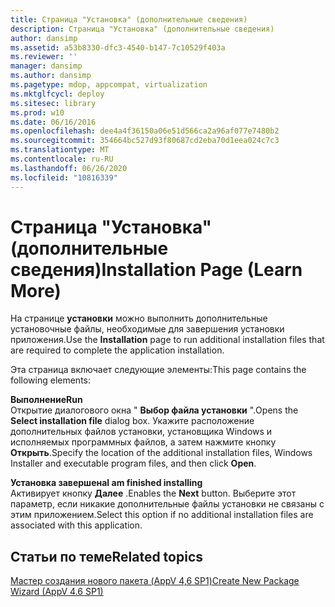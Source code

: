 ```yaml
---
title: Страница "Установка" (дополнительные сведения)
description: Страница "Установка" (дополнительные сведения)
author: dansimp
ms.assetid: a53b8330-dfc3-4540-b147-7c10529f403a
ms.reviewer: ''
manager: dansimp
ms.author: dansimp
ms.pagetype: mdop, appcompat, virtualization
ms.mktglfcycl: deploy
ms.sitesec: library
ms.prod: w10
ms.date: 06/16/2016
ms.openlocfilehash: dee4a4f36150a06e51d566ca2a96af077e7480b2
ms.sourcegitcommit: 354664bc527d93f80687cd2eba70d1eea024c7c3
ms.translationtype: MT
ms.contentlocale: ru-RU
ms.lasthandoff: 06/26/2020
ms.locfileid: "10816339"
---
```

# <span data-ttu-id="f10f4-103">Страница "Установка" (дополнительные сведения)</span><span class="sxs-lookup"><span data-stu-id="f10f4-103">Installation Page (Learn More)</span></span>


<span data-ttu-id="f10f4-104">На странице **установки** можно выполнить дополнительные установочные файлы, необходимые для завершения установки приложения.</span><span class="sxs-lookup"><span data-stu-id="f10f4-104">Use the **Installation** page to run additional installation files that are required to complete the application installation.</span></span>

<span data-ttu-id="f10f4-105">Эта страница включает следующие элементы:</span><span class="sxs-lookup"><span data-stu-id="f10f4-105">This page contains the following elements:</span></span>

<a href="" id="run"></a>**<span data-ttu-id="f10f4-106">Выполнение</span><span class="sxs-lookup"><span data-stu-id="f10f4-106">Run</span></span>**  
<span data-ttu-id="f10f4-107">Открытие диалогового окна " **Выбор файла установки** ".</span><span class="sxs-lookup"><span data-stu-id="f10f4-107">Opens the **Select installation file** dialog box.</span></span> <span data-ttu-id="f10f4-108">Укажите расположение дополнительных файлов установки, установщика Windows и исполняемых программных файлов, а затем нажмите кнопку **Открыть**.</span><span class="sxs-lookup"><span data-stu-id="f10f4-108">Specify the location of the additional installation files, Windows Installer and executable program files, and then click **Open**.</span></span>

<a href="" id="i-am-finished-installing"></a>**<span data-ttu-id="f10f4-109">Установка завершена</span><span class="sxs-lookup"><span data-stu-id="f10f4-109">I am finished installing</span></span>**  
<span data-ttu-id="f10f4-110">Активирует кнопку **Далее** .</span><span class="sxs-lookup"><span data-stu-id="f10f4-110">Enables the **Next** button.</span></span> <span data-ttu-id="f10f4-111">Выберите этот параметр, если никакие дополнительные файлы установки не связаны с этим приложением.</span><span class="sxs-lookup"><span data-stu-id="f10f4-111">Select this option if no additional installation files are associated with this application.</span></span>

## <span data-ttu-id="f10f4-112">Статьи по теме</span><span class="sxs-lookup"><span data-stu-id="f10f4-112">Related topics</span></span>


[<span data-ttu-id="f10f4-113">Мастер создания нового пакета (AppV 4,6 SP1)</span><span class="sxs-lookup"><span data-stu-id="f10f4-113">Create New Package Wizard (AppV 4.6 SP1)</span></span>](create-new-package-wizard---appv-46-sp1-.md)

 

 





